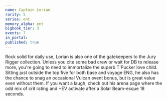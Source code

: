 ```yaml
---
name: Captain Lorian
rarity: 5
series: ent
memory_alpha: ent
bigbook_tier: 3
events: 7
in_portal:
published: true
---
```


Rock solid for daily use, Lorian is also one of the gatekeepers to the Jury Rigger collection. Unless you cite some bad crew or wait for DB to release more, you're going to need to immortalize the superb T'Pucker love child. Sitting just outside the top five for both base and voyage ENG, he also has the chance to snag an occasional Vulcan event bonus, but is great value even without them. If you want a laugh, check out his arena page where the odd mix of crit rating and +EV activate after a Solar Beam-esque 18 seconds.
